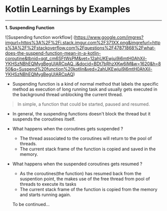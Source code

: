 # Kotlin Learnings by Examples
***
**1. Suspending Function**

![Suspending function workflow] (https://www.google.com/imgres?imgurl=https%3A%2F%2Fi.stack.imgur.com%2F371XX.png&imgrefurl=https%3A%2F%2Fstackoverflow.com%2Fquestions%2F47871868%2Fwhat-does-the-suspend-function-mean-in-a-kotlin-coroutine&tbnid=qgt_cm6SFtWsPM&vet=12ahUKEwjui9i6mtH0AhXil-YKHSzNBhEQMygBegUIARCpAQ..i&docid=BDt7bRhzXKw6iM&w=1620&h=850&q=Suspend%20function%20kotlin&ved=2ahUKEwjui9i6mtH0AhXil-YKHSzNBhEQMygBegUIARCpAQ)

- Suspending function is a kind of normal method that labels the specific method as execution of long running task and usually gets executed in the background thread unblocking the current thread.
> In simple, a function that could be started, paused and resumed.  
- In general, the suspending functions doesn't block the thread but it suspends the coroutines itself. 
- What happens when the coroutines gets suspended ?
    * The thread associated to the coroutines will return to the pool of threads. 
    * The current stack frame of the function is copied and saved in the memory. 
- What happens when the suspended coroutines gets resumed ?
    * As the coroutines(the function) has resumed back from the suspention point, the makes use of the free thread from pool of threads to execute its tasks
    * The current stack frame of the function is copied from the memory and starts running again. 
	
	To be continued...
